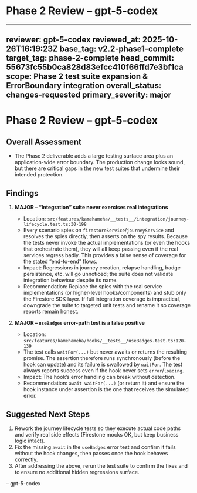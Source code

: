 # Phase 2 Review – gpt-5-codex
---
reviewer: gpt-5-codex
reviewed_at: 2025-10-26T16:19:23Z
base_tag: v2.2-phase1-complete
target_tag: phase-2-complete
head_commit: 55673fc55b0ca828d83efcc410f66ffd7e3bf1ca
scope: Phase 2 test suite expansion & ErrorBoundary integration
overall_status: changes-requested
primary_severity: major
---

# Phase 2 Review – gpt-5-codex

## Overall Assessment
- The Phase 2 deliverable adds a large testing surface area plus an application-wide error boundary. The production change looks sound, but there are critical gaps in the new test suites that undermine their intended protection.

## Findings

1. **MAJOR – “Integration” suite never exercises real integrations**  
   - Location: `src/features/kamehameha/__tests__/integration/journey-lifecycle.test.ts:30-198`  
   - Every scenario spies on `firestoreService`/`journeyService` and resolves the spies directly, then asserts on the spy results. Because the tests never invoke the actual implementations (or even the hooks that orchestrate them), they will all keep passing even if the real services regress badly. This provides a false sense of coverage for the stated “end-to-end” flows.  
   - Impact: Regressions in journey creation, relapse handling, badge persistence, etc. will go unnoticed; the suite does not validate integration behaviour despite its name.
   - Recommendation: Replace the spies with the real service implementations (or higher-level hooks/components) and stub only the Firestore SDK layer. If full integration coverage is impractical, downgrade the suite to targeted unit tests and rename it so coverage reports remain honest.

2. **MAJOR – `useBadges` error-path test is a false positive**  
   - Location: `src/features/kamehameha/hooks/__tests__/useBadges.test.ts:120-139`  
   - The test calls `waitFor(...)` but never awaits or returns the resulting promise. The assertion therefore runs synchronously (before the hook can update) and its failure is swallowed by `waitFor`. The test always reports success even if the hook never sets `error`/`loading`.  
   - Impact: The hook’s error handling can break without detection.  
   - Recommendation: `await waitFor(...)` (or return it) and ensure the hook instance under assertion is the one that receives the simulated error.

## Suggested Next Steps
1. Rework the journey lifecycle tests so they execute actual code paths and verify real side effects (Firestone mocks OK, but keep business logic intact).  
2. Fix the missing `await` in the `useBadges` error test and confirm it fails without the hook changes, then passes once the hook behaves correctly.  
3. After addressing the above, rerun the test suite to confirm the fixes and to ensure no additional hidden regressions surface.

– gpt-5-codex
